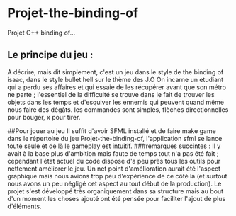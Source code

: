# Projet-the-binding-of
Projet C++  binding of...
## Le principe du jeu :
A décrire, mais dit simplement, c'est un jeu dans le style de the binding of isaac, dans le style bullet hell sur le thème des J.O
On incarne un etudiant qui a perdu ses affaires et qui essaie de les récupérer avant que son métro ne parte ; l'essentiel de la difficulté se trouve dans le fait de trouver les objets dans les temps et d'esquiver les ennemis qui peuvent quand même nous faire des dégâts.
les commandes sont simples, flèches directionnelles pour bouger, x pour tirer.

##Pour jouer au jeu
Il suffit d'avoir SFML installé et de faire make game dans le répertoire du jeu Projet-the-binding-of, l'application sfml se lance toute seule et de là le gameplay est intuitif.
###remarques succintes :
Il y avait à la base plus d'ambition mais faute de temps tout n'a pas été fait ; cependant l'état actuel du code dispose d'a peu près tous les outils pour nettement améliorer le jeu.
Un net point d'amélioration aurait été l'aspect graphique mais nous avions trop peu d'expérience de ce côté là (et surtout nous avons un peu négligé cet aspect au tout début de la production).
Le projet s'est développé très organiquement dans sa structure mais au bout d'un moment les choses ajouté ont été pensée pour faciliter l'ajout de plus d'éléments.
